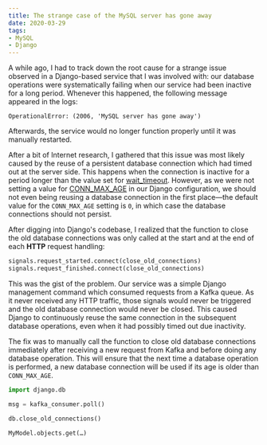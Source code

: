 ```yaml
---
title: The strange case of the MySQL server has gone away
date: 2020-03-29
tags:
- MySQL
- Django
---
```


A while ago, I had to track down the root cause for a strange issue observed in
a Django-based service that I was involved with: our database operations were
systematically failing when our service had been inactive for a long period.
Whenever this happened, the following message appeared in the logs:

    OperationalError: (2006, 'MySQL server has gone away')

Afterwards, the service would no longer function properly until it was manually
restarted.

After a bit of Internet research, I gathered that this issue was most likely
caused by the reuse of a persistent database connection which had timed out at
the server side. This happens when the connection is inactive for a period
longer than the value set for [wait_timeout]. However, as we were not setting a
value for [CONN_MAX_AGE] in our Django configuration, we should not even being
reusing a database connection in the first place—the default value for the
`CONN_MAX_AGE` setting is `0`, in which case the database connections should
not persist.

After digging into Django's codebase, I realized that the function to close the
old database connections was only called at the start and at the end of each
**HTTP** request handling:

```python
signals.request_started.connect(close_old_connections)
signals.request_finished.connect(close_old_connections)
```

This was the gist of the problem. Our service was a simple Django management
command which consumed requests from a Kafka queue. As it never received any
HTTP traffic, those signals would never be triggered and the old database
connection would never be closed. This caused Django to continuously reuse the
same connection in the subsequent database operations, even when it had
possibly timed out due inactivity.

The fix was to manually call the function to close old database connections
immediately after receiving a new request from Kafka and before doing any
database operation. This will ensure that the next time a database operation is
performed, a new database connection will be used if its age is older than
`CONN_MAX_AGE`.

```python
import django.db

msg = kafka_consumer.poll()

db.close_old_connections()

MyModel.objects.get(…)
```

[CONN_MAX_AGE]: https://docs.djangoproject.com/en/2.2/ref/settings/#conn-max-age
[wait_timeout]: https://dev.mysql.com/doc/refman/8.0/en/server-system-variables.html#sysvar_wait_timeout
